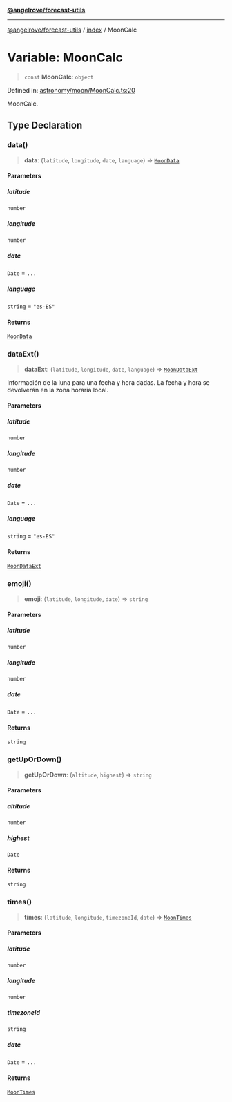 [**@angelrove/forecast-utils**](../../README.md)

***

[@angelrove/forecast-utils](../../README.md) / [index](../README.md) / MoonCalc

# Variable: MoonCalc

> `const` **MoonCalc**: `object`

Defined in: [astronomy/moon/MoonCalc.ts:20](https://github.com/angelrove/forecast-utils/blob/70e10e7c60236c7ed7f338eae21c685612803c30/src/astronomy/moon/MoonCalc.ts#L20)

MoonCalc.

## Type Declaration

### data()

> **data**: (`latitude`, `longitude`, `date`, `language`) => [`MoonData`](../../Astronomy/type-aliases/MoonData.md)

#### Parameters

##### latitude

`number`

##### longitude

`number`

##### date

`Date` = `...`

##### language

`string` = `"es-ES"`

#### Returns

[`MoonData`](../../Astronomy/type-aliases/MoonData.md)

### dataExt()

> **dataExt**: (`latitude`, `longitude`, `date`, `language`) => [`MoonDataExt`](../../Astronomy/type-aliases/MoonDataExt.md)

Información de la luna para una fecha y hora dadas.
La fecha y hora se devolverán en la zona horaria local.

#### Parameters

##### latitude

`number`

##### longitude

`number`

##### date

`Date` = `...`

##### language

`string` = `"es-ES"`

#### Returns

[`MoonDataExt`](../../Astronomy/type-aliases/MoonDataExt.md)

### emoji()

> **emoji**: (`latitude`, `longitude`, `date`) => `string`

#### Parameters

##### latitude

`number`

##### longitude

`number`

##### date

`Date` = `...`

#### Returns

`string`

### getUpOrDown()

> **getUpOrDown**: (`altitude`, `highest`) => `string`

#### Parameters

##### altitude

`number`

##### highest

`Date`

#### Returns

`string`

### times()

> **times**: (`latitude`, `longitude`, `timezoneId`, `date`) => [`MoonTimes`](../../Astronomy/type-aliases/MoonTimes.md)

#### Parameters

##### latitude

`number`

##### longitude

`number`

##### timezoneId

`string`

##### date

`Date` = `...`

#### Returns

[`MoonTimes`](../../Astronomy/type-aliases/MoonTimes.md)
